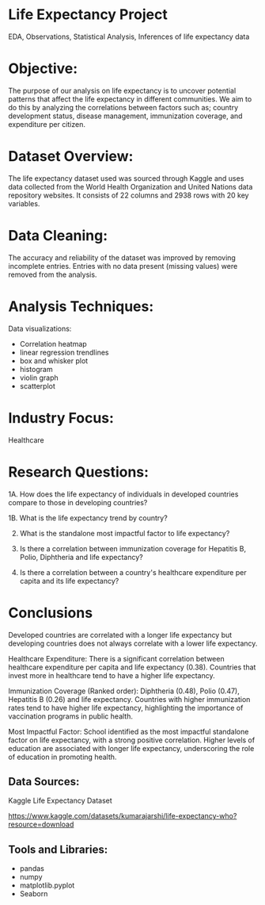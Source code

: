# Life Expectancy Project
 EDA, Observations, Statistical Analysis, Inferences of life expectancy data
 
# Objective: 
The purpose of our analysis on life expectancy is to uncover potential patterns that affect the life expectancy in different communities. We aim to do this by analyzing the correlations between factors such as; country development status, disease management, immunization coverage, and expenditure per citizen.

# Dataset Overview: 
The life expectancy dataset used was sourced through Kaggle and uses data collected from the World Health Organization and United Nations data repository websites. It consists of 22 columns and 2938 rows with 20 key variables.

# Data Cleaning:  
The accuracy and reliability of the dataset was improved by removing incomplete entries.  Entries with no data present (missing values) were removed from the analysis. 

# Analysis Techniques:  
Data visualizations:
- Correlation heatmap
- linear regression trendlines
- box and whisker plot
- histogram
- violin graph
- scatterplot

# Industry Focus:  
Healthcare

# Research Questions:  
1A.  How does the life expectancy of individuals in developed countries compare to those in developing countries?

1B.  What is the life expectancy trend by country?

2.  What is the standalone most impactful factor to life expectancy?
  
3.  Is there a correlation between immunization coverage for Hepatitis B, Polio, Diphtheria and life expectancy?
   
4.  Is there a correlation between a country's healthcare expenditure per capita and its life expectancy?

# Conclusions
Developed countries are correlated with a longer life expectancy but developing countries does not always correlate with a lower life expectancy.

Healthcare Expenditure: There is a significant correlation between healthcare expenditure per capita and life expectancy (0.38). Countries that invest more in healthcare tend to have a higher life expectancy.

Immunization Coverage (Ranked order): Diphtheria (0.48), Polio (0.47), Hepatitis B (0.26) and life expectancy. Countries with higher immunization rates tend to have higher life expectancy, highlighting the importance of vaccination programs in public health.

Most Impactful Factor: School identified as the most impactful standalone factor on life expectancy, with a strong positive correlation. Higher levels of education are associated with longer life expectancy, underscoring the role of education in promoting health.

## Data Sources: 
Kaggle Life Expectancy Dataset

https://www.kaggle.com/datasets/kumarajarshi/life-expectancy-who?resource=download

## Tools and Libraries: 
- pandas
- numpy
- matplotlib.pyplot
- Seaborn

